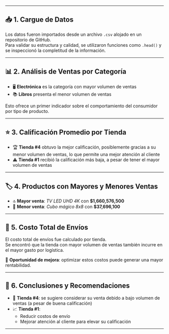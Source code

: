 
---

## 📥 1. Cargue de Datos

Los datos fueron importados desde un archivo `.csv` alojado en un repositorio de GitHub.  
Para validar su estructura y calidad, se utilizaron funciones como `.head()` y se inspeccionó la completitud de la información.

---

## 📊 2. Análisis de Ventas por Categoría

- 🖥️ **Electrónica** es la categoría con mayor volumen de ventas  
- 📚 **Libros** presenta el menor volumen de ventas

Esto ofrece un primer indicador sobre el comportamiento del consumidor por tipo de producto.

---

## ⭐ 3. Calificación Promedio por Tienda

- 🏆 **Tienda #4** obtuvo la mejor calificación, posiblemente gracias a su menor volumen de ventas, lo que permite una mejor atención al cliente  
- ⚠️ **Tienda #1** recibió la calificación más baja, a pesar de tener el mayor volumen de ventas

---

## 🏷️ 4. Productos con Mayores y Menores Ventas

- 🔝 **Mayor venta**: *TV LED UHD 4K* con **$1,660,576,500**  
- 🔻 **Menor venta**: *Cubo mágico 8x8* con **$37,696,100**

---

## 🚚 5. Costo Total de Envíos

El costo total de envíos fue calculado por tienda.  
Se encontró que la tienda con mayor volumen de ventas también incurre en el mayor gasto por logística.

📌 **Oportunidad de mejora**: optimizar estos costos puede generar una mayor rentabilidad.

---

## 📌 6. Conclusiones y Recomendaciones

- 🏪 **Tienda #4**: se sugiere considerar su venta debido a bajo volumen de ventas (a pesar de buena calificación)
- 📈 **Tienda #1**:
  - Reducir costos de envío  
  - Mejorar atención al cliente para elevar su calificación

---
